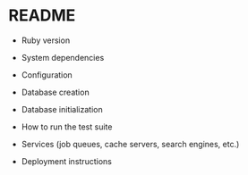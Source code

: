 # README


* Ruby version

* System dependencies

* Configuration

* Database creation

* Database initialization

* How to run the test suite

* Services (job queues, cache servers, search engines, etc.)

* Deployment instructions


